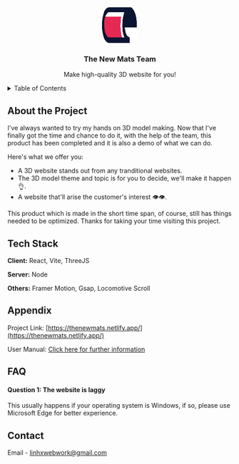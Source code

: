 <div align="center">
<a href="https://github.com/Linh-0v0/the-new-mats">
    <img src="public/icons/logo.svg" alt="Logo" width="80" height="80">
  </a>
<h3 align="center">The New Mats Team</h3>

<p align="center"> Make high-quality 3D website for you! </p>
</div>

<!-- TABLE OF CONTENTS -->
<details>
  <summary>Table of Contents</summary>
  <ol>
    <li>
      <a href="#about-the-project">About The Project</a>
    </li>
    <li>
      <a href="#tech-stack">Tech Stack</a>
    </li>
    <li><a href="#appendix">FAQ</a></li>
    <li><a href="#roadmap">Contact</a></li>
  </ol>
</details>

## About the Project
I've always wanted to try my hands on 3D model making. Now that I've finally got the time and chance to do it, with the help of the team, this product has been completed and it is also a demo of what we can do.

Here's what we offer you:

* A 3D website stands out from any tranditional websites.
* The 3D model theme and topic is for you to decide, we'll make it happen 👌.
* A website that'll arise the customer's interest 👁️👁️.

This product which is made in the short time span, of course, still has things needed to be optimized. Thanks for taking your time visiting this project.


## Tech Stack

**Client:** React, Vite, ThreeJS 

**Server:** Node

**Others:** Framer Motion, Gsap, Locomotive Scroll


## Appendix
Project Link: [https://thenewmats.netlify.app/](https://thenewmats.netlify.app/)

User Manual: [Click here for further information](https://drive.google.com/file/d/11yTIwaBCjetM3lDsrb62CZq8JJm7QNQU/view?usp=sharing)

## FAQ

#### Question 1: The website is laggy

This usually happens if your operating system is Windows, if so, please use Microsoft Edge for better experience.

## Contact
Email - [linhxwebwork@gmail.com](mailto:linhxwebwork@gmail.com)
